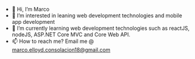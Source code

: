 - 👋 Hi, I’m Marco
- 👀 I’m interested in leaning web development technologies and mobile app development
- 🌱 I’m currently learning web development technologies such as reactJS, nodeJS, ASP.NET Core MVC and Core Web API.
- 📫 How to reach me? Email me @ marco.elloyd.consolacion18@gmail.com

<!---
marco-bot-18/marco-bot-18 is a ✨ special ✨ repository because its `README.md` (this file) appears on your GitHub profile.
You can click the Preview link to take a look at your changes.
--->
